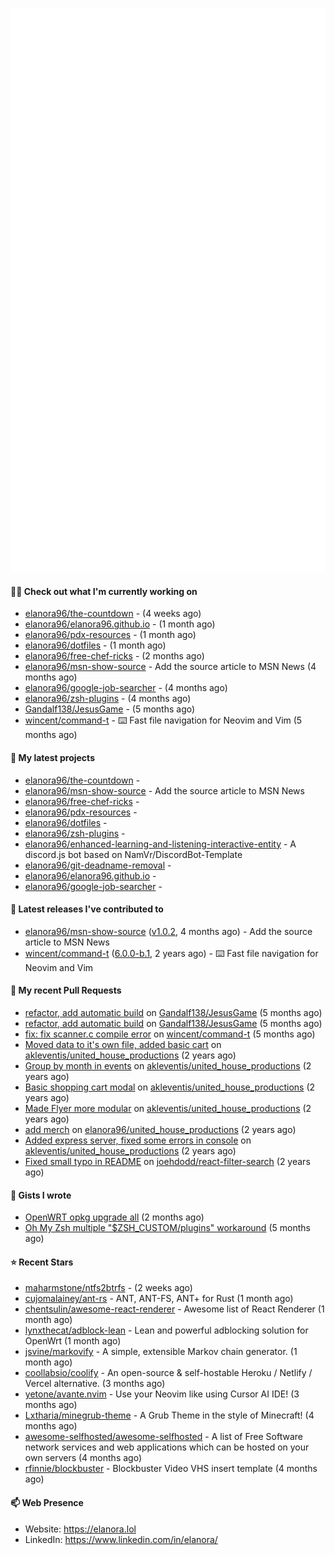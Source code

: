 <p align="center">
    <picture>
      <img alt="Metrics" src="github-metrics.svg" />
    </picture>
</p>

#### 👩‍💻 Check out what I'm currently working on

- [elanora96/the-countdown](https://github.com/elanora96/the-countdown) -  (4 weeks ago)
- [elanora96/elanora96.github.io](https://github.com/elanora96/elanora96.github.io) -  (1 month ago)
- [elanora96/pdx-resources](https://github.com/elanora96/pdx-resources) -  (1 month ago)
- [elanora96/dotfiles](https://github.com/elanora96/dotfiles) -  (1 month ago)
- [elanora96/free-chef-ricks](https://github.com/elanora96/free-chef-ricks) -  (2 months ago)
- [elanora96/msn-show-source](https://github.com/elanora96/msn-show-source) - Add the source article to MSN News (4 months ago)
- [elanora96/google-job-searcher](https://github.com/elanora96/google-job-searcher) -  (4 months ago)
- [elanora96/zsh-plugins](https://github.com/elanora96/zsh-plugins) -  (4 months ago)
- [Gandalf138/JesusGame](https://github.com/Gandalf138/JesusGame) -  (5 months ago)
- [wincent/command-t](https://github.com/wincent/command-t) - ⌨️ Fast file navigation for Neovim and Vim (5 months ago)

#### 🌱 My latest projects

- [elanora96/the-countdown](https://github.com/elanora96/the-countdown) - 
- [elanora96/msn-show-source](https://github.com/elanora96/msn-show-source) - Add the source article to MSN News
- [elanora96/free-chef-ricks](https://github.com/elanora96/free-chef-ricks) - 
- [elanora96/pdx-resources](https://github.com/elanora96/pdx-resources) - 
- [elanora96/dotfiles](https://github.com/elanora96/dotfiles) - 
- [elanora96/zsh-plugins](https://github.com/elanora96/zsh-plugins) - 
- [elanora96/enhanced-learning-and-listening-interactive-entity](https://github.com/elanora96/enhanced-learning-and-listening-interactive-entity) - A discord.js bot based on NamVr/DiscordBot-Template
- [elanora96/git-deadname-removal](https://github.com/elanora96/git-deadname-removal) - 
- [elanora96/elanora96.github.io](https://github.com/elanora96/elanora96.github.io) - 
- [elanora96/google-job-searcher](https://github.com/elanora96/google-job-searcher) - 

#### 🔭 Latest releases I've contributed to

- [elanora96/msn-show-source](https://github.com/elanora96/msn-show-source) ([v1.0.2](https://github.com/elanora96/msn-show-source/releases/tag/v1.0.2), 4 months ago) - Add the source article to MSN News
- [wincent/command-t](https://github.com/wincent/command-t) ([6.0.0-b.1](https://github.com/wincent/command-t/releases/tag/6.0.0-b.1), 2 years ago) - ⌨️ Fast file navigation for Neovim and Vim

#### 🔨 My recent Pull Requests

- [refactor, add automatic build](https://github.com/Gandalf138/JesusGame/pull/2) on [Gandalf138/JesusGame](https://github.com/Gandalf138/JesusGame) (5 months ago)
- [refactor, add automatic build](https://github.com/Gandalf138/JesusGame/pull/1) on [Gandalf138/JesusGame](https://github.com/Gandalf138/JesusGame) (5 months ago)
- [fix: fix scanner.c compile error](https://github.com/wincent/command-t/pull/423) on [wincent/command-t](https://github.com/wincent/command-t) (5 months ago)
- [Moved data to it&#39;s own file, added basic cart](https://github.com/akleventis/united_house_productions/pull/5) on [akleventis/united_house_productions](https://github.com/akleventis/united_house_productions) (2 years ago)
- [Group by month in events](https://github.com/akleventis/united_house_productions/pull/4) on [akleventis/united_house_productions](https://github.com/akleventis/united_house_productions) (2 years ago)
- [Basic shopping cart modal](https://github.com/akleventis/united_house_productions/pull/3) on [akleventis/united_house_productions](https://github.com/akleventis/united_house_productions) (2 years ago)
- [Made Flyer more modular](https://github.com/akleventis/united_house_productions/pull/2) on [akleventis/united_house_productions](https://github.com/akleventis/united_house_productions) (2 years ago)
- [add merch](https://github.com/elanora96/united_house_productions/pull/1) on [elanora96/united_house_productions](https://github.com/elanora96/united_house_productions) (2 years ago)
- [Added express server, fixed some errors in console](https://github.com/akleventis/united_house_productions/pull/1) on [akleventis/united_house_productions](https://github.com/akleventis/united_house_productions) (2 years ago)
- [Fixed small typo in README](https://github.com/joehdodd/react-filter-search/pull/26) on [joehdodd/react-filter-search](https://github.com/joehdodd/react-filter-search) (2 years ago)

#### 📓 Gists I wrote

- [OpenWRT opkg upgrade all](https://gist.github.com/6036dee1d40cf168f9528319a80ab4b9) (2 months ago)
- [Oh My Zsh multiple &#34;$ZSH_CUSTOM/plugins&#34; workaround](https://gist.github.com/b2424fa9f70d7549fd0590c58949f686) (5 months ago)

#### ⭐ Recent Stars

- [maharmstone/ntfs2btrfs](https://github.com/maharmstone/ntfs2btrfs) -  (2 weeks ago)
- [cujomalainey/ant-rs](https://github.com/cujomalainey/ant-rs) - ANT, ANT-FS, ANT&#43; for Rust (1 month ago)
- [chentsulin/awesome-react-renderer](https://github.com/chentsulin/awesome-react-renderer) - Awesome list of React Renderer (1 month ago)
- [lynxthecat/adblock-lean](https://github.com/lynxthecat/adblock-lean) - Lean and powerful adblocking solution for OpenWrt (1 month ago)
- [jsvine/markovify](https://github.com/jsvine/markovify) - A simple, extensible Markov chain generator. (1 month ago)
- [coollabsio/coolify](https://github.com/coollabsio/coolify) - An open-source &amp; self-hostable Heroku / Netlify / Vercel alternative. (3 months ago)
- [yetone/avante.nvim](https://github.com/yetone/avante.nvim) - Use your Neovim like using Cursor AI IDE! (3 months ago)
- [Lxtharia/minegrub-theme](https://github.com/Lxtharia/minegrub-theme) - A Grub Theme in the style of Minecraft! (4 months ago)
- [awesome-selfhosted/awesome-selfhosted](https://github.com/awesome-selfhosted/awesome-selfhosted) - A list of Free Software network services and web applications which can be hosted on your own servers (4 months ago)
- [rfinnie/blockbuster](https://github.com/rfinnie/blockbuster) - Blockbuster Video VHS insert template (4 months ago)

#### 📫 Web Presence

- Website: https://elanora.lol
- LinkedIn: https://www.linkedin.com/in/elanora/
